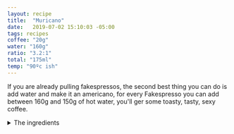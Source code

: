 ```yaml
---
layout: recipe
title:  "Muricano"
date:   2019-07-02 15:10:03 -05:00
tags: recipes
coffee: "20g"
water: "160g"
ratio: "3.2:1"
total: "175ml"
temp: "90ºc ish"
---
```


If you are already pulling fakespressos, the second best thing you can do is add water and make it an americano, for every Fakespresso you can add between 160g and 150g of hot water, you'll ger some toasty, tasty, sexy coffee.

<details>
    <Summary class="title recipeSummary">The ingredients</Summary>
        <ul class="recipeIngredients">
            <li>Coffee <span>{{ coffee }}</span></li>
            <li>Water <span>{{ water }}</span></li>
            <li>Ratio <span>{{ ratio }}</span></li>
            <li>Temp <span>{{ temp }}</span></li>
        </ul>
</details>
